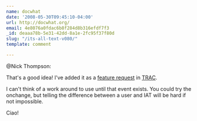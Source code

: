 ```yaml
---
name: docwhat
date: '2008-05-30T09:45:10-04:00'
url: http://docwhat.org/
email: 4e8076a0fdac6b8f284d8b316efdf7f3
_id: deaaa78b-5e31-42dd-8a1e-2fc95f37f80d
slug: "/its-all-text-v080/"
template: comment

---
```


@Nick Thompson:

That's a good idea!  I've added it as a <a href="http://trac.gerf.org/itsalltext/ticket/26" rel="nofollow">feature request</a> in <a href="http://trac.gerf.org/itsalltext" rel="nofollow">TRAC</a>.

I can't think of a work around to use until that event exists.  You could try the onchange, but telling the difference between a user and IAT will be hard if not impossible.

Ciao!
